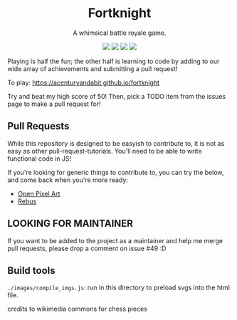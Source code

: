 <h1 align="center">Fortknight</h1>

<p align="center">A whimsical battle royale game.</p>

<p align="center">
	<a aria-label="last commit" href="https://github.com/acenturyandabit/fortknight/commits"><img src="https://img.shields.io/github/last-commit/acenturyandabit/fortknight.svg"></a>
	<a aria-label="contributors graph" href="https://github.com/acenturyandabit/fortknight/graphs/contributors"><img src="https://img.shields.io/github/contributors/acenturyandabit/fortknight.svg"></a>
	<a href="https://github.com/acenturyandabit/fortknight/pulse" alt="Activity"><img src="https://img.shields.io/github/commit-activity/m/acenturyandabit/fortknight"></a>
	<a aria-label="license" href="https://github.com/acenturyandabit/fortknight/LICENSE"><img src="https://img.shields.io/github/license/acenturyandabit/fortknight.svg"></a>
</p>

Playing is half the fun; the other half is learning to code by adding to our wide array of achievements and submitting a pull request!

To play: https://acenturyandabit.github.io/fortknight

Try and beat my high score of 50! Then, pick a TODO item from the issues page to make a pull request for!

## Pull Requests
While this repository is designed to be easyish to contribute to, it is not as easy as other pull-request-tutorials. You'll need to be able to write functional code in JS!

If you're looking for generic things to contribute to, you can try the below, and come back when you're more ready:
- [Open Pixel Art](https://github.com/twilio-labs/open-pixel-art)
- [Rebus](https://github.com/ollelauribostrom/rebus)

## LOOKING FOR MAINTAINER
If you want to be added to the project as a maintainer and help me merge pull requests, please drop a comment on issue #49 :D


## Build tools
`./images/compile_imgs.js`: run in this directory to preload svgs into the html file.

credits to wikimedia commons for chess pieces
